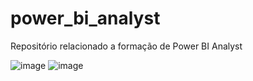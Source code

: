 # power_bi_analyst

Repositório relacionado a formação de Power BI Analyst

![image](https://github.com/karolinesi/power_bi_analyst/assets/65085217/e904bf09-b463-43c1-b8d4-dc4a3506e55e)
![image](https://github.com/karolinesi/power_bi_analyst/assets/65085217/e9f813c3-1fb5-428b-97f1-4ecb86ce074b)

